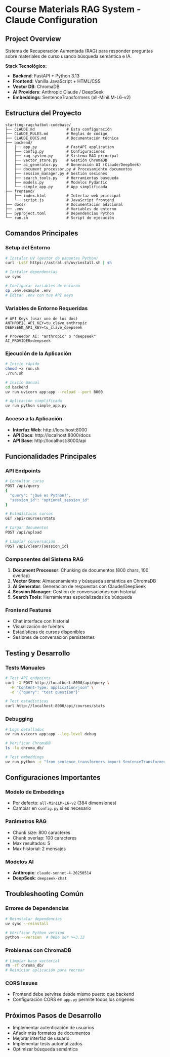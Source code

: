 # Course Materials RAG System - Claude Configuration

## Project Overview
Sistema de Recuperación Aumentada (RAG) para responder preguntas sobre materiales de curso usando búsqueda semántica e IA.

**Stack Tecnológico:**
- **Backend**: FastAPI + Python 3.13
- **Frontend**: Vanilla JavaScript + HTML/CSS  
- **Vector DB**: ChromaDB
- **AI Providers**: Anthropic Claude / DeepSeek
- **Embeddings**: SentenceTransformers (all-MiniLM-L6-v2)

## Estructura del Proyecto
```
starting-ragchatbot-codebase/
├── CLAUDE.md              # Esta configuración
├── CLAUDE_RULES.md        # Reglas de código
├── CLAUDE_DOCS.md         # Documentación técnica
├── backend/
│   ├── app.py             # FastAPI application
│   ├── config.py          # Configuraciones
│   ├── rag_system.py      # Sistema RAG principal
│   ├── vector_store.py    # Gestión ChromaDB
│   ├── ai_generator.py    # Generación AI (Claude/DeepSeek)
│   ├── document_processor.py # Procesamiento documentos
│   ├── session_manager.py # Gestión sesiones
│   ├── search_tools.py    # Herramientas búsqueda
│   ├── models.py          # Modelos Pydantic
│   └── simple_app.py      # App simplificada
├── frontend/
│   ├── index.html         # Interfaz web principal
│   └── script.js          # JavaScript frontend
├── docs/                  # Documentación adicional
├── .env                   # Variables de entorno
├── pyproject.toml         # Dependencias Python
└── run.sh                 # Script de ejecución
```

## Comandos Principales

### Setup del Entorno
```bash
# Instalar UV (gestor de paquetes Python)
curl -LsSf https://astral.sh/uv/install.sh | sh

# Instalar dependencias
uv sync

# Configurar variables de entorno
cp .env.example .env
# Editar .env con tus API keys
```

### Variables de Entorno Requeridas
```env
# API Keys (usar uno de los dos)
ANTHROPIC_API_KEY=tu_clave_anthropic
DEEPSEEK_API_KEY=tu_clave_deepseek

# Proveedor AI: "anthropic" o "deepseek"  
AI_PROVIDER=deepseek
```

### Ejecución de la Aplicación
```bash
# Inicio rápido
chmod +x run.sh
./run.sh

# Inicio manual
cd backend
uv run uvicorn app:app --reload --port 8000

# Aplicación simplificada
uv run python simple_app.py
```

### Acceso a la Aplicación
- **Interfaz Web**: http://localhost:8000
- **API Docs**: http://localhost:8000/docs
- **API Base**: http://localhost:8000/api

## Funcionalidades Principales

### API Endpoints
```bash
# Consultar curso
POST /api/query
{
  "query": "¿Qué es Python?",
  "session_id": "optional_session_id"
}

# Estadísticas cursos
GET /api/courses/stats

# Cargar documentos
POST /api/upload

# Limpiar conversación  
POST /api/clear/{session_id}
```

### Componentes del Sistema RAG

1. **Document Processor**: Chunking de documentos (800 chars, 100 overlap)
2. **Vector Store**: Almacenamiento y búsqueda semántica en ChromaDB  
3. **AI Generator**: Generación de respuestas con Claude/DeepSeek
4. **Session Manager**: Gestión de conversaciones con historial
5. **Search Tools**: Herramientas especializadas de búsqueda

### Frontend Features
- Chat interface con historial
- Visualización de fuentes
- Estadísticas de cursos disponibles
- Sesiones de conversación persistentes

## Testing y Desarrollo

### Tests Manuales
```bash
# Test API endpoints
curl -X POST http://localhost:8000/api/query \
  -H "Content-Type: application/json" \
  -d '{"query": "test question"}'

# Test estadísticas
curl http://localhost:8000/api/courses/stats
```

### Debugging
```bash
# Logs detallados
uv run uvicorn app:app --log-level debug

# Verificar ChromaDB
ls -la chroma_db/

# Test embeddings
uv run python -c "from sentence_transformers import SentenceTransformer; print('Model OK')"
```

## Configuraciones Importantes

### Modelo de Embeddings
- Por defecto: `all-MiniLM-L6-v2` (384 dimensiones)
- Cambiar en `config.py` si es necesario

### Parámetros RAG
- Chunk size: 800 caracteres
- Chunk overlap: 100 caracteres  
- Max resultados: 5
- Max historial: 2 mensajes

### Modelos AI
- **Anthropic**: `claude-sonnet-4-20250514`
- **DeepSeek**: `deepseek-chat`

## Troubleshooting Común

### Errores de Dependencias
```bash
# Reinstalar dependencias
uv sync --reinstall

# Verificar Python version
python --version  # Debe ser >=3.13
```

### Problemas con ChromaDB
```bash
# Limpiar base vectorial
rm -rf chroma_db/
# Reiniciar aplicación para recrear
```

### CORS Issues
- Frontend debe servirse desde mismo puerto que backend
- Configuración CORS en `app.py` permite todos los orígenes

## Próximos Pasos de Desarrollo
- Implementar autenticación de usuarios
- Añadir más formatos de documentos
- Mejorar interfaz de usuario
- Implementar tests automatizados
- Optimizar búsqueda semántica